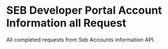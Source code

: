 # SEB Developer Portal Account Information all Request

All completed requests from Seb Accounts information API.